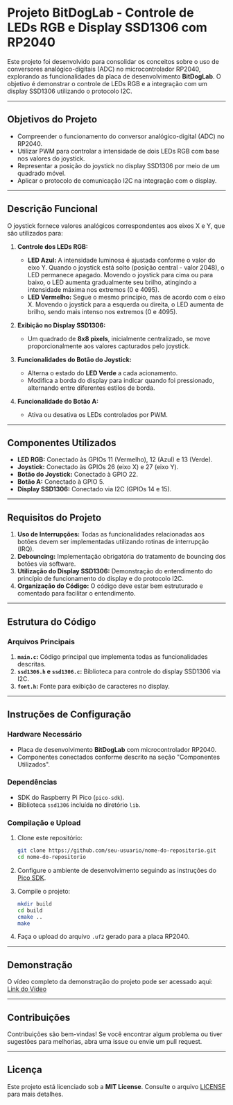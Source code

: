 # Projeto BitDogLab - Controle de LEDs RGB e Display SSD1306 com RP2040

Este projeto foi desenvolvido para consolidar os conceitos sobre o uso de conversores analógico-digitais (ADC) no microcontrolador RP2040, explorando as funcionalidades da placa de desenvolvimento **BitDogLab**. O objetivo é demonstrar o controle de LEDs RGB e a integração com um display SSD1306 utilizando o protocolo I2C.

---

## **Objetivos do Projeto**

- Compreender o funcionamento do conversor analógico-digital (ADC) no RP2040.
- Utilizar PWM para controlar a intensidade de dois LEDs RGB com base nos valores do joystick.
- Representar a posição do joystick no display SSD1306 por meio de um quadrado móvel.
- Aplicar o protocolo de comunicação I2C na integração com o display.

---

## **Descrição Funcional**

O joystick fornece valores analógicos correspondentes aos eixos X e Y, que são utilizados para:

1. **Controle dos LEDs RGB:**
   - **LED Azul:** A intensidade luminosa é ajustada conforme o valor do eixo Y. Quando o joystick está solto (posição central - valor 2048), o LED permanece apagado. Movendo o joystick para cima ou para baixo, o LED aumenta gradualmente seu brilho, atingindo a intensidade máxima nos extremos (0 e 4095).
   - **LED Vermelho:** Segue o mesmo princípio, mas de acordo com o eixo X. Movendo o joystick para a esquerda ou direita, o LED aumenta de brilho, sendo mais intenso nos extremos (0 e 4095).

2. **Exibição no Display SSD1306:**
   - Um quadrado de **8x8 pixels**, inicialmente centralizado, se move proporcionalmente aos valores capturados pelo joystick.

3. **Funcionalidades do Botão do Joystick:**
   - Alterna o estado do **LED Verde** a cada acionamento.
   - Modifica a borda do display para indicar quando foi pressionado, alternando entre diferentes estilos de borda.

4. **Funcionalidade do Botão A:**
   - Ativa ou desativa os LEDs controlados por PWM.

---

## **Componentes Utilizados**

- **LED RGB:** Conectado às GPIOs 11 (Vermelho), 12 (Azul) e 13 (Verde).
- **Joystick:** Conectado às GPIOs 26 (eixo X) e 27 (eixo Y).
- **Botão do Joystick:** Conectado à GPIO 22.
- **Botão A:** Conectado à GPIO 5.
- **Display SSD1306:** Conectado via I2C (GPIOs 14 e 15).

---

## **Requisitos do Projeto**

1. **Uso de Interrupções:** Todas as funcionalidades relacionadas aos botões devem ser implementadas utilizando rotinas de interrupção (IRQ).
2. **Debouncing:** Implementação obrigatória do tratamento de bouncing dos botões via software.
3. **Utilização do Display SSD1306:** Demonstração do entendimento do princípio de funcionamento do display e do protocolo I2C.
4. **Organização do Código:** O código deve estar bem estruturado e comentado para facilitar o entendimento.

---

## **Estrutura do Código**

### **Arquivos Principais**

1. **`main.c`:** Código principal que implementa todas as funcionalidades descritas.
2. **`ssd1306.h` e `ssd1306.c`:** Biblioteca para controle do display SSD1306 via I2C.
3. **`font.h`:** Fonte para exibição de caracteres no display.

---

## **Instruções de Configuração**

### **Hardware Necessário**

- Placa de desenvolvimento **BitDogLab** com microcontrolador RP2040.
- Componentes conectados conforme descrito na seção "Componentes Utilizados".

### **Dependências**

- SDK do Raspberry Pi Pico (`pico-sdk`).
- Biblioteca `ssd1306` incluída no diretório `lib`.

### **Compilação e Upload**

1. Clone este repositório:
   ```bash
   git clone https://github.com/seu-usuario/nome-do-repositorio.git
   cd nome-do-repositorio
   ```

2. Configure o ambiente de desenvolvimento seguindo as instruções do [Pico SDK](https://github.com/raspberrypi/pico-sdk).

3. Compile o projeto:
   ```bash
   mkdir build
   cd build
   cmake ..
   make
   ```

4. Faça o upload do arquivo `.uf2` gerado para a placa RP2040.

---

## **Demonstração**

O vídeo completo da demonstração do projeto pode ser acessado aqui:  
[Link do Vídeo](https://www.youtube.com/watch?v=y-L9Ctx-GL8)

---

## **Contribuições**

Contribuições são bem-vindas! Se você encontrar algum problema ou tiver sugestões para melhorias, abra uma issue ou envie um pull request.

---

## **Licença**

Este projeto está licenciado sob a **MIT License**. Consulte o arquivo [LICENSE]() para mais detalhes.


